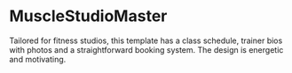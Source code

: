 # MuscleStudioMaster
Tailored for fitness studios, this template has a class schedule, trainer bios with photos and a straightforward booking system. The design is energetic and motivating.

